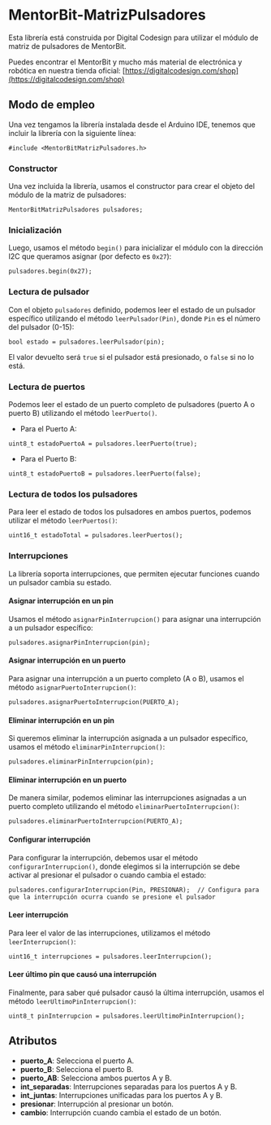 # MentorBit-MatrizPulsadores

Esta librería está construida por Digital Codesign para utilizar el módulo de matriz de pulsadores de MentorBit.

Puedes encontrar el MentorBit y mucho más material de electrónica y robótica en nuestra tienda oficial: [https://digitalcodesign.com/shop](https://digitalcodesign.com/shop)

## Modo de empleo

Una vez tengamos la librería instalada desde el Arduino IDE, tenemos que incluir la librería con la siguiente línea:

```
#include <MentorBitMatrizPulsadores.h>
```

### Constructor

Una vez incluida la librería, usamos el constructor para crear el objeto del módulo de la matriz de pulsadores:

```
MentorBitMatrizPulsadores pulsadores;
```

### Inicialización

Luego, usamos el método `begin()` para inicializar el módulo con la dirección I2C que queramos asignar (por defecto es `0x27`):

```
pulsadores.begin(0x27);
```

### Lectura de pulsador

Con el objeto `pulsadores` definido, podemos leer el estado de un pulsador específico utilizando el método `leerPulsador(Pin)`, donde `Pin` es el número del pulsador (0-15):

```
bool estado = pulsadores.leerPulsador(pin);
```

El valor devuelto será `true` si el pulsador está presionado, o `false` si no lo está.

### Lectura de puertos

Podemos leer el estado de un puerto completo de pulsadores (puerto A o puerto B) utilizando el método `leerPuerto()`. 

- Para el Puerto A:

```
uint8_t estadoPuertoA = pulsadores.leerPuerto(true);
```

- Para el Puerto B:

```
uint8_t estadoPuertoB = pulsadores.leerPuerto(false);
```

### Lectura de todos los pulsadores

Para leer el estado de todos los pulsadores en ambos puertos, podemos utilizar el método `leerPuertos()`:

```
uint16_t estadoTotal = pulsadores.leerPuertos();
```

### Interrupciones

La librería soporta interrupciones, que permiten ejecutar funciones cuando un pulsador cambia su estado.

#### Asignar interrupción en un pin

Usamos el método `asignarPinInterrupcion()` para asignar una interrupción a un pulsador específico:

```
pulsadores.asignarPinInterrupcion(pin);
```

#### Asignar interrupción en un puerto

Para asignar una interrupción a un puerto completo (A o B), usamos el método `asignarPuertoInterrupcion()`:

```
pulsadores.asignarPuertoInterrupcion(PUERTO_A);
```

#### Eliminar interrupción en un pin

Si queremos eliminar la interrupción asignada a un pulsador específico, usamos el método `eliminarPinInterrupcion()`:

```
pulsadores.eliminarPinInterrupcion(pin);
```

#### Eliminar interrupción en un puerto

De manera similar, podemos eliminar las interrupciones asignadas a un puerto completo utilizando el método `eliminarPuertoInterrupcion()`:

```
pulsadores.eliminarPuertoInterrupcion(PUERTO_A);
```

#### Configurar interrupción

Para configurar la interrupción, debemos usar el método `configurarInterrupcion()`, donde elegimos si la interrupción se debe activar al presionar el pulsador o cuando cambia el estado:

```
pulsadores.configurarInterrupcion(Pin, PRESIONAR);  // Configura para que la interrupción ocurra cuando se presione el pulsador
```

#### Leer interrupción

Para leer el valor de las interrupciones, utilizamos el método `leerInterrupcion()`:

```
uint16_t interrupciones = pulsadores.leerInterrupcion();
```

#### Leer último pin que causó una interrupción

Finalmente, para saber qué pulsador causó la última interrupción, usamos el método `leerUltimoPinInterrupcion()`:

```
uint8_t pinInterrupcion = pulsadores.leerUltimoPinInterrupcion();
```

## Atributos

- **puerto_A**: Selecciona el puerto A.
- **puerto_B**: Selecciona el puerto B.
- **puerto_AB**: Selecciona ambos puertos A y B.
- **int_separadas**: Interrupciones separadas para los puertos A y B.
- **int_juntas**: Interrupciones unificadas para los puertos A y B.
- **presionar**: Interrupción al presionar un botón.
- **cambio**: Interrupción cuando cambia el estado de un botón.
